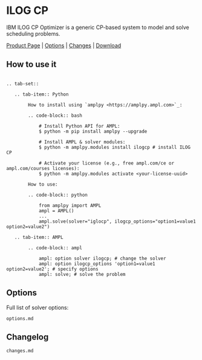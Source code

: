 # ILOG CP

IBM ILOG CP Optimizer is a generic CP-based system to model and solve scheduling problems.

[Product Page](https://ampl.com/products/solvers/solvers-we-sell/cplex/)
| [Options](options.md)
| [Changes](changes.md)
| [Download](https://portal.ampl.com)

## How to use it

```{eval-rst}

.. tab-set::

   .. tab-item:: Python
   
        How to install using `amplpy <https://amplpy.ampl.com>`_:

        .. code-block:: bash

            # Install Python API for AMPL:
            $ python -m pip install amplpy --upgrade

            # Install AMPL & solver modules:
            $ python -m amplpy.modules install ilogcp # install ILOG CP

            # Activate your license (e.g., free ampl.com/ce or ampl.com/courses licenses):
            $ python -m amplpy.modules activate <your-license-uuid>

        How to use:

        .. code-block:: python

            from amplpy import AMPL
            ampl = AMPL()
            ...
            ampl.solve(solver="iglocp", ilogcp_options="option1=value1 option2=value2")

   .. tab-item:: AMPL

        .. code-block:: ampl

            ampl: option solver ilogcp; # change the solver
            ampl: option ilogcp_options 'option1=value1 option2=value2'; # specify options
            ampl: solve; # solve the problem
```

## Options

Full list of solver options:
```{toctree}
options.md
```

## Changelog

```{toctree}
changes.md
```